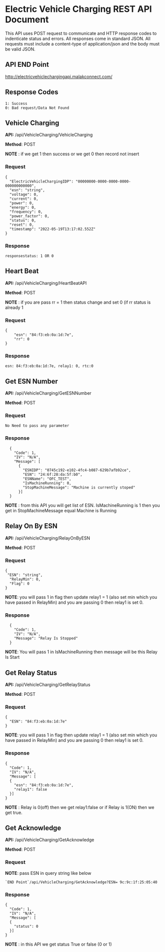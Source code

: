 # Electric Vehicle Charging REST API Document

This API uses POST request to communicate and HTTP response codes to indenticate status and errors. All responses come in standard JSON. All requests must include a content-type of application/json and the body must be valid JSON.

## API END Point
  http://electricvehiclechargingapi.malakconnect.com/

## Response Codes
```
1: Success
0: Bad request/Data Not Found
```

## Vehicle Charging
**API:** /api/VehicleCharging/VehicleCharging

**Method**: POST

**NOTE** : if we get 1 then success or we get 0 then record not insert

### Request
```
{
  "ElectricVehicleChargingIDP": "00000000-0000-0000-0000-000000000000",
  "esn": "string",
  "voltage": 0,
  "current": 0,
  "power": 0,
  "energy": 0,
  "frequency": 0,
  "power_factor": 0,
  "status": 0,
  "reset": 0,
  "timestamp": "2022-05-19T13:17:02.552Z"
}
```

### Response
```
responsestatus: 1 OR 0
```

## Heart Beat
**API:** /api/VehicleCharging/HeartBeatAPI

**Method**: POST

**NOTE** : if you are pass rr = 1 then status change and set 0 (if rr status is already 1

### Request
```
{
    "esn": "84:f3:eb:0a:1d:7e",
    "rr": 0
}
```

### Response
```
esn: 84:f3:eb:0a:1d:7e, relay1: 0, rtc:0
```
## Get ESN Number
**API:** /api/VehicleCharging/GetESNNumber

**Method**: POST

### Request
```
No Need to pass any parameter
```

### Response
```
  {
    "Code": 1,
    "IV": "N/A",
    "Message": [
      {
        "ESNIDP": "0745c192-e102-4fc4-b087-629b7afb92ce",
        "ESN": "24:6f:28:da:5f:b0",
        "ESNName": "OFC_TEST",
        "IsMachineRunning": 0,
        "StopMachineMessage": "Machine is currently stoped"
      }]
  }
```  
**NOTE** : from this API you will get list of ESN. IsMachineRunning is 1 then you get in StopMachineMessage equal Machine is Running

## Relay On By ESN
**API:** /api/VehicleCharging/RelayOnByESN

**Method**: POST

### Request
```
{
 "ESN": "string",
  "RelayMin": 0,
  "Flag": 0
}
```
**NOTE**:  you will pass 1 in flag then update relay1 = 1 (also set min which you have passed in RelayMin) and you are passing 0 then relay1 is set 0.

### Response
```
  {
    "Code": 1,
    "IV": "N/A",
    "Message": "Relay Is Stopped"
  }
```
**NOTE**: You will pass 1 in IsMachineRunning then message will be this Relay Is Start

## Get Relay Status
**API:** /api/VehicleCharging/GetRelayStatus

**Method**: POST

### Request
```
{
  "ESN": "84:f3:eb:0a:1d:7e"
}
```
**NOTE**:  you will pass 1 in flag then update relay1 = 1 (also set min which you have passed in RelayMin) and you are passing 0 then relay1 is set 0.

### Response
```
{
  "Code": 1,
  "IV": "N/A",
  "Message": [
  {
    "esn": "84:f3:eb:0a:1d:7e",
    "relay1": false
  }]
}
```
**NOTE** : Relay is 0(off) then we get relay1:false or if Relay is 1(ON) then we get true.

## Get Acknowledge
**API:** /api/VehicleCharging/GetAcknowledge

**Method**: POST

### Request

**NOTE**: pass ESN in query string like below
```
`END Point`/api/VehicleCharging/GetAcknowledge?ESN= 9c:9c:1f:25:05:40
```

### Response
```
{
  "Code": 1,
  "IV": "N/A",
  "Message": [
  {
    "status": 0
  }]
}
```
**NOTE** : in this API we get status True or false (0 or 1)
